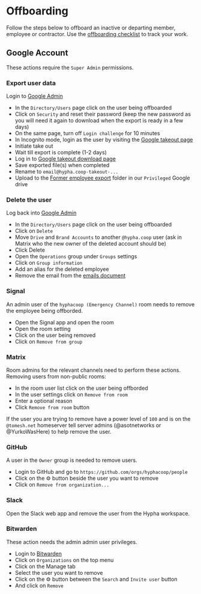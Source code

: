 
# Offboarding 

Follow the steps below to offboard an inactive or departing member, employee or contractor. Use the [offboarding checklist](checklist-offboarding.md) to track your work.
## Google Account
These actions require the `Super Admin` permissions.
### Export user data
Login to [Google Admin](https://admin.google.com)
- In the `Directory/Users` page click on the user being offboarded
- Click on `Security` and reset their password (keep the new password as you will need it again to download when the export is ready in a few days) 
- On the same page, turn off `Login challenge` for 10 minutes
- In Incognito mode, login as the user by visiting the [Google takeout page](https://google.com/takeout)
- Initiate take out
- Wait till export is complete (1-2 days)
- Log in to [Google takeout download page](https://google.com/takeout/downloads)
- Save exported file(s) when completed
- Rename to `email@hypha.coop-takeout-...`
- Upload to the [Former employee export](https://drive.google.com/drive/folders/1HxS9KvSACFL8b9vsVaqmjU-T5Oc8uHuT) folder in our `Privileged` Google drive
### Delete the user
Log back into [Google Admin](https://admin.google.com)
- In the `Directory/Users` page click on the user being offboarded
- Click on `Delete`
- Move `Drive` and `Brand Accounts` to another `@hypha.coop` user (ask in Matrix who the new owner of the deleted account should be)
- Click Delete
- Open the `Operations` group under `Groups` settings
- Click on `Group information`
- Add an alias for the deleted employee
- Remove the email from the [emails document](email.md)

### Signal
An admin user of the `hyphacoop (Emergency Channel)` room needs to remove the employee being offborded.
- Open the Signal app and open the room
- Open the room setting
- Click on the user being removed
- Click on `Remove from group`

### Matrix 
Room admins for the relevant channels need to perform these actions.
Removing users from non-public rooms:
- In the room user list click on the user being offborded
- In the user settings click on `Remove from room`
- Enter a optional reason
- Click `Remove from room` button

If the user you are trying to remove have a power level of `100` and is on the `@tomesh.net` homeserver tell server admins (@asotnetworks or @YurkoWasHere) to help remove the user.

### GitHub
A user in the `Owner` group is needed to remove users.
- Login to GitHub and go to `https://github.com/orgs/hyphacoop/people`
- Click on the ⚙️ button beside the user you want to remove
- Click on `Remove from organization...`

### Slack
Open the Slack web app and remove the user from the Hypha workspace.

### Bitwarden
These action needs the admin admin user privileges.
- Login to [Bitwarden](https://vault.bitwarden.com/)
- Click on `Organizations` on the top menu
- Click on the Manage tab
- Select the user you want to remove
- Click on the ⚙️ button between the `Search` and `Invite user` button
- And click on `Remove`
